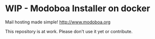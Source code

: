 # WIP - Modoboa Installer on docker
Mail hosting made simple! http://www.modoboa.org

This repository is at work. Please don't use it yet or contribute.
